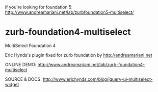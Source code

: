 
if you're looking for foundation 5:
http://www.andreamariani.net/lab/zurbfoundation5-multiselect/


zurb-foundation4-multiselect
============================

MultiSelect Foundation 4

Eric Hynds's plugin fixed for zurb foundation by http://andreamariani.net


ONLINE DEMO: http://www.andreamariani.net/lab/zurb-foundation4-multiselect

SOURCE & DOCS: http://www.erichynds.com/blog/jquery-ui-multiselect-widget
